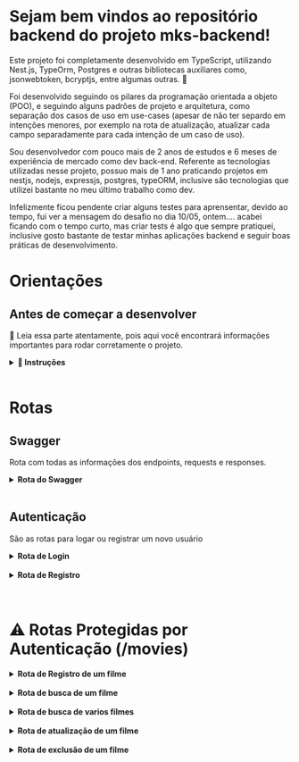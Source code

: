 # Sejam bem vindos ao repositório backend do projeto mks-backend!

Este projeto foi completamente desenvolvido em TypeScript, utilizando Nest.js, TypeOrm,
Postgres e outras bibliotecas auxiliares como, jsonwebtoken,
bcryptjs, entre algumas outras. 🚀

Foi desenvolvido seguindo os pilares da programação orientada a
objeto (POO), e seguindo alguns padrões de projeto e arquitetura, como separação
dos casos de uso em use-cases (apesar de não ter separdo em intenções menores, por exemplo na rota de atualização, atualizar cada campo separadamente para cada intenção de um caso de uso).

Sou desenvolvedor com pouco mais de 2 anos de estudos e 6 meses de experiência de mercado como dev back-end. Referente as tecnologias utilizadas nesse projeto, possuo mais de 1 ano praticando projetos em nestjs, nodejs, expressjs, postgres, typeORM, inclusive são tecnologias que utilizei bastante no meu último trabalho como dev.

Infelizmente ficou pendente criar alguns testes para aprensentar, devido ao tempo, fui ver a mensagem do desafio no dia 10/05, ontem.... acabei ficando com o tempo curto, mas criar tests é algo que sempre pratiquei, inclusive gosto bastante de testar minhas aplicações backend e seguir boas práticas de desenvolvimento.

# Orientações

## Antes de começar a desenvolver

👀 Leia essa parte atentamente, pois aqui você encontrará informações
importantes para rodar corretamente o projeto.

<details>
<summary><strong> 🔰 Instruções </strong></summary><br />

1. Clone o repositório

- `git clone https://github.com/Gabrielja2/mks-backend.git`

2. Entre na pasta do repositório que você acabou de clonar:

- `cd pasta-do-repositório`

3. Instale as dependências

- `npm install`

4. Configure as variáveis de ambiente, é <strong>Obrigatório</strong> para
   funcionar corretamente:

- Crie um arquivo .env na raiz do projeto e preencha com as variáveis de
  ambiente do .env.example.

6. Dentro do diretório MKS-BACKEND, abra um terminal, suba o
   docker-compose que o projeto vai iniciar:

- `docker-compose up --build`

</details><br />

# Rotas

## Swagger

Rota com todas as informações dos endpoints, requests e responses.

<details>
<summary><strong>Rota do Swagger</strong></summary>

- Método: POST
- URL: https://mks-backend-n9zl.onrender.com/api
- Descrição: Informações com todos os endpoints da API.

  </details><br />

## Autenticação

São as rotas para logar ou registrar um novo usuário

<details>
<summary><strong>Rota de Login</strong></summary>

- Método: POST
- URL: https://mks-backend-n9zl.onrender.com/auth
- Descrição: Realiza o login de um usuário cadastrado.
- Parâmetros de entrada:
  - email: String (obrigatório) - E-mail do usuário.
  - password: String (obrigatório) - Senha do usuário.
- Resposta de sucesso:
  - Código: 200
  - Corpo: Objeto contendo o token.
  </details><br />

<details>
<summary><strong>Rota de Registro</strong></summary>

- Método: POST
- URL: https://mks-backend-n9zl.onrender.com/users
- Descrição: Registra um novo usuário.
- Parâmetros de entrada:
  - name: String (obrigatório) - Nome do usuário.
  - email: String (obrigatório) - E-mail do usuário.
  - password: String (obrigatório) - Senha do usuário.
- Resposta de sucesso:
  - Código: 201
  - Corpo: Entidade do usuário criado.
  </details><br /><br />

# ⚠️ Rotas Protegidas por Autenticação (/movies)

<details>
<summary><strong>Rota de Registro de um filme</strong></summary>

- Método: POST
- URL: https://mks-backend-n9zl.onrender.com/movies
- Descrição: Registra um novo filme.
- Exemplo dos parâmetros de entrada: {
  "name": "nome",
  "description: "descrição",
  "category": "categoria",
  }
- Resposta de sucesso:
  - Código: 201
  - Corpo: entidade de Movie criada.
  </details><br />

<details>
<summary><strong>Rota de busca de um filme</strong></summary>

- Método: GET
- URL: https://mks-backend-n9zl.onrender.com/movies/:id
- Descrição: Listaum filme.
- Resposta de sucesso:
  - Código: 200
  - Corpo: entidade de um filme encontrado pelo id.
  </details><br />

<details>
<summary><strong>Rota de busca de varios filmes</strong></summary>

- Método: GET
- URL: https://mks-backend-n9zl.onrender.com/movies
- Descrição: Lista as configurações do sorteio.
- Resposta de sucesso:

  - Código: 200
  - Corpo: Um array com as entidades dos filmes encontrados.
  </details><br />

<details>
<summary><strong>Rota de atualização de um filme</strong></summary>

- Método: PATCH
- URL: https://mks-backend-n9zl.onrender.com/movies/:id
- Descrição: Atualiza um filme.
- Resposta de sucesso:

  - Código: 200
  - Corpo: Mensagem de atualização bem sucedida.
  </details><br />

<details>
<summary><strong>Rota de exclusão de um filme</strong></summary>

- Método: DELETE
- URL: https://mks-backend-n9zl.onrender.com/movies/:id
- Descrição: Deleta um filme.
- Resposta de sucesso:

  - Código: 200
  - Corpo: Mensagem de exclusão bem sucedida.
  </details><br />
